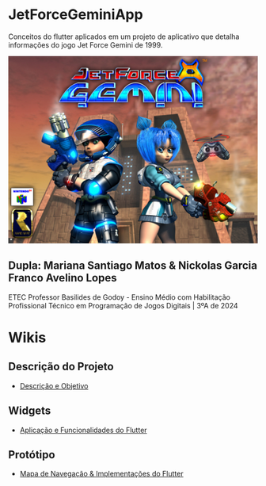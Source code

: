 # JetForceGeminiApp
<p>Conceitos do flutter aplicados em um projeto de aplicativo que detalha informações do jogo Jet Force Gemini de 1999.</p>
<img src="imgs/jfg.png">

## Dupla: Mariana Santiago Matos & Nickolas Garcia Franco Avelino Lopes
<p>ETEC Professor Basilides de Godoy - Ensino Médio com Habilitação Profissional Técnico em Programação de Jogos Digitais | 3ºA de 2024</p>

# Wikis
## Descrição do Projeto
- [Descrição e Objetivo](https://github.com/MariSantiago0/JetForceGeminiApp/wiki/Descri%C3%A7%C3%A3o-e-Objetivo)
## Widgets 
- [Aplicação e Funcionalidades do Flutter](https://github.com/MariSantiago0/JetForceGeminiApp/wiki/Aplica%C3%A7%C3%A3o-e-Funcionalidades-do-Flutter)
## Protótipo
- [Mapa de Navegação & Implementações do Flutter](https://github.com/MariSantiago0/JetForceGeminiApp/wiki/Mapa-de-Navega%C3%A7%C3%A3o-&-Aplica%C3%A7%C3%B5es-do-Flutter)




